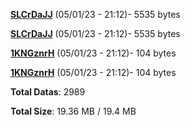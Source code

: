 [**SLCrDaJJ**](/data/SLCrDaJJ.txt) (05/01/23 - 21:12)- 5535 bytes

[**SLCrDaJJ**](/data/SLCrDaJJ.txt) (05/01/23 - 21:12)- 5535 bytes

[**1KNGznrH**](/data/1KNGznrH.txt) (05/01/23 - 21:12)- 104 bytes

[**1KNGznrH**](/data/1KNGznrH.txt) (05/01/23 - 21:12)- 104 bytes

**Total Datas**: 2989

**Total Size**: 19.36 MB / 19.4 MB